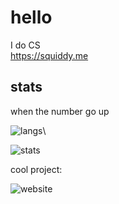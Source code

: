 # hello

I do CS\
<https://squiddy.me>

## stats

when the number go up

![langs](https://github-readme-stats.vercel.app/api/top-langs/?username=squi-ddy&layout=compact&theme=github_dark&langs_count=10)\

![stats](https://github-readme-stats.vercel.app/api?username=squi-ddy&show_icons=true&theme=github_dark)

cool project:

![website](https://github-readme-stats.vercel.app/api/pin/?username=squi-ddy&repo=website&theme=github_dark)
